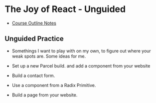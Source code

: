 # The Joy of React - Unguided

- [Course Outline Notes](course-notes.md)

## Unguided Practice

- Somethings I want to play with on my own, to figure out where your weak spots are. Some ideas for me.

- Set up a new Parcel build. and add a component from your website
- Build a contact form.
- Use a component from a Radix Primitive.
- Build a page from your website.
